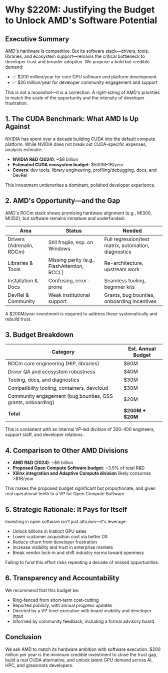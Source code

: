 # Why $220M: Justifying the Budget to Unlock AMD's Software Potential

## Executive Summary

AMD's hardware is competitive. But its software stack—drivers, tools, libraries, and ecosystem support—remains the critical bottleneck to developer trust and broader adoption. We propose a bold but credible demand:

- ✅ $200 million/year for core GPU software and platform development
- ✅ $20 million/year for developer community engagement and support

This is not a moonshot—it is a correction. A right-sizing of AMD's priorities to match the scale of the opportunity and the intensity of developer frustration.

## 1. The CUDA Benchmark: What AMD Is Up Against

NVIDIA has spent over a decade building CUDA into the default compute platform. While NVIDIA does not break out CUDA-specific expenses, analysts estimate:

- **NVIDIA R&D (2024)**: ~$8 billion
- **Estimated CUDA ecosystem budget**: $500M–1B/year
- **Covers**: dev tools, library engineering, profiling/debugging, docs, and DevRel

This investment underwrites a dominant, polished developer experience.

## 2. AMD's Opportunity—and the Gap

AMD's ROCm stack shows promising hardware alignment (e.g., MI300, MI350), but software remains immature and underfunded:

| Area | Status | Needed |
|------|--------|---------|
| Drivers (Adrenalin, ROCm) | Still fragile, esp. on Windows | Full regression/test matrix, automation, diagnostics |
| Libraries & Tools | Missing parity (e.g., FlashAttention, RCCL) | Re-architecture, upstream work |
| Installation & Docs | Confusing, error-prone | Seamless tooling, beginner kits |
| DevRel & Community | Weak institutional support | Grants, bug bounties, onboarding incentives |

A $200M/year investment is required to address these systematically and rebuild trust.

## 3. Budget Breakdown

| Category | Est. Annual Budget |
|----------|-------------------|
| ROCm core engineering (HIP, libraries) | $80M |
| Driver QA and ecosystem robustness | $40M |
| Tooling, docs, and diagnostics | $30M |
| Compatibility tooling, containers, devcloud | $30M |
| Community engagement (bug bounties, OSS grants, onboarding) | $20M |
| **Total** | **$200M + $20M** |

This is consistent with an internal VP-led division of 300–400 engineers, support staff, and developer relations.

## 4. Comparison to Other AMD Divisions

- **AMD R&D (2024)**: ~$6 billion
- **Proposed Open Compute Software budget**: ~3.5% of total R&D
- **Xilinx integration and Adaptive Compute division** likely consumes >$1B/year

This makes the proposed budget significant but proportionate, and gives real operational teeth to a VP for Open Compute Software.

## 5. Strategic Rationale: It Pays for Itself

Investing in open software isn't just altruism—it's leverage:

- Unlock billions in Instinct GPU sales
- Lower customer acquisition cost via better DX
- Reduce churn from developer frustration
- Increase visibility and trust in enterprise markets
- Break vendor lock-in and shift industry norms toward openness

Failing to fund this effort risks repeating a decade of missed opportunities.

## 6. Transparency and Accountability

We recommend that this budget be:

- Ring-fenced from short-term cost-cutting
- Reported publicly, with annual progress updates
- Directed by a VP-level executive with board visibility and developer input
- Informed by community feedback, including a formal advisory board

## Conclusion

We ask AMD to match its hardware ambition with software execution. $200 million per year is the minimum credible investment to close the trust gap, build a real CUDA alternative, and unlock latent GPU demand across AI, HPC, and grassroots developers.

